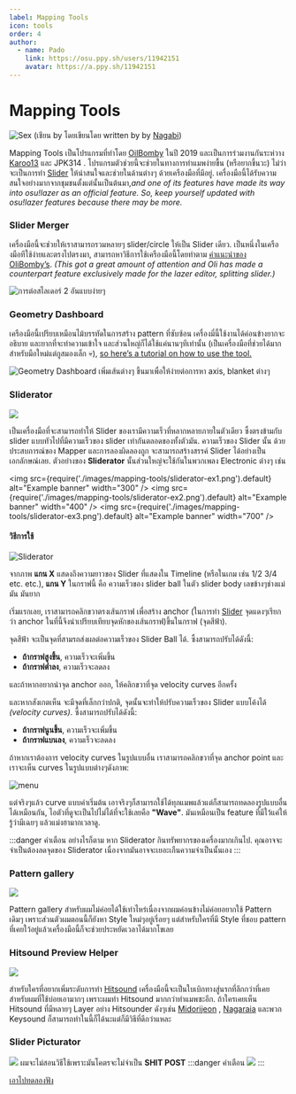 ```yaml
---
label: Mapping Tools
icon: tools
order: 4
author:
  - name: Pado
    link: https://osu.ppy.sh/users/11942151
    avatar: https://a.ppy.sh/11942151
---
```


# Mapping Tools

![Sex](./images/mapping-tools/header.png)
(เชียน by โดยเขียนโดย written by by [Nagabi](https://osu.ppy.sh/users/10352099))

Mapping Tools เป็นโปรแกรมที่ทำโดย [OilBomby](https://osu.ppy.sh/users/6573093) ในปี 2019 และเป็นการร่วมงานกันระห่วาง [Karoo13](https://osu.ppy.sh/users/1882522) และ JPK314 . โปรแกรมตัวช่วยนี้จะช่วยในทางการทำแมพง่ายขื้น (หรือยากขึ้นวะ) ไม่ว่าจะเป็นการทำ [Slider](/basics/sliders.md) ให้น่าสนใจและช่วยในด้านต่างๆ ด้วยเครืองมือที่มีอยู่. เครื่องมือนี้ได้รับความสนใจอย่างมากจากชุมชนตั้งแต่นั้นเป็นต้นมา,_and one of its features have made its way into osu!lazer as an official feature. So, keep yourself updated with osu!lazer features because there may be more._

### Slider Merger

เครื่องมือนี้จะช่วยให้เราสามารถรวมหลายๆ slider/circle ให้เป็น Slider เดียว. เป็นหนึ่งในเครืองมือทีใช้ง่ายและตรงไปตรงมา, สามารถหาวิธีการใช้เครืองมือนี้โดยทำตาม [คำแนะนำของ OliBomby’s](https://www.youtube.com/watch?v=zK6ozJK0lc4). _(This got a great amount of attention and Oli has made a counterpart feature exclusively made for the lazer editor, splitting slider.)_

![การต่อสไลเดอร์ 2 อันแบบง่ายๆ](./images/mapping-tools/slider-merger.png)

### Geometry Dashboard

เครืองมือนี้เปรียบเหมือนไม้บรรทัดในการสร้าง pattern ที่ซับซ้อน เครื่องมี่นี้ใช้งานได้ค่อนข้างยากจะอธิบาย และยากที่จะทำความเข้าใจ และส่วนใหญ่ก็ได้ใช้แค่นานๆทีเท่านั้น (เป็นเครื่องมือที่ช่วยได้มากสำหรับมือใหม่แต่กูสมองเล็ก :skull:), [so here’s a tutorial on how to use the tool.](https://youtu.be/BgKMavhSz8k)

![Geometry Dashboard เพิ่มเส้นต่างๆ ขึ้นมาเพื่อให้ง่ายต่อการหา axis, blanket ต่างๆ](./images/mapping-tools/geometry-dashboard.png)

### Sliderator
![](./images/mapping-tools/sliderator.png)

เป็นเครื่องมือที่จะสามารถทำให้ Slider ของเรามีความเร็วที่หลากหลายภายในตัวเดียว ซึ้งตรงข้ามกับ slider แบบทัวไปที่มีความเร็วของ slider เท่ากันตลอดของทั้งตัวมัน. ความเร็วของ Slider นั้น ด้วยประสบการณ์ของ Mapper และการลองผิดลองถูก จะสามารถสร้างสรรค์ Slider ได้อย่างเป็น เอกลักษณ์เลย.
ตัวอย่างของ **Sliderator** นั้นส่วนใหญ่จะใช้กันในพวกเพลง Electronic ต่างๆ เช่น

<img
  src={require('./images/mapping-tools/sliderator-ex1.png').default}
  alt="Example banner"
  width="300"
/>
<img
  src={require('./images/mapping-tools/sliderator-ex2.png').default}
  alt="Example banner"
  width="400"
/>
<img
  src={require('./images/mapping-tools/sliderator-ex3.png').default}
  alt="Example banner"
  width="700"
/>

#### วิธีการใช้
![Sliderator](./images/mapping-tools/sliderator-t1.png)

จากภาพ
 **แกน X** แสดงถึงความยาวของ Slider ที่แสดงใน Timeline (หรือในเกม เช่น 1/2 3/4 etc. etc.),
 **แกน Y** ในกราฟนี้ คือ ความเร็วของ slider ball ในตัว slider body เลขข้างๆช่างแม่มัน มันยาก


เริ่มแรกเลย, เราสามารถคลิกขวาตรงเส้นกราฟ เพื่อสร้าง anchor (ในการทำ [Slider](/basics/sliders.md) จุดแดงๆเรียกว่า anchor ในที่นี้จึงนำเปรียบเทียบจุดหักของเส้นกราฟ)ขึ้นในกราฟ (จุดสีฟ้า).

จุดสีฟ้า จะเป็นจุดที่สามรถส่งผลต่อความเร็วของ Slider Ball ได้. ซึ้งสามารถปรับได้ดังนี้:
- **ถ้ากราฟสูงขึ้น**, ความเร็วจะเพิ่มขึ้น
- **ถ้ากราฟต่ำลง**, ความเร็วจะลดลง

และถ้าหากอยากนำจุด anchor ออก, ให้คลิกขวาที่จุด velocity curves อีกครั้ง

และหากสังเกตเห็น จะมีจุดที่เล็กกว่าปกติ, จุดนั้นจะทำให้ปรับความเร็วของ Slider แบบโค้งได้ *(velocity curves)*. ซึ้งสามารถปรับได้ดังนี้:
- **ถ้ากราฟนูนขึ้น**, ความเร็วจะเพิ่มขึ้น
- **ถ้ากราฟแบนลง**, ความเร็วจะลดลง

ถ้าหากเราต้องการ velocity curves ในรูปแบบอื่น เราสามารถคลิกขวาที่จุด anchor point และเราจะเห็น curves ในรูปแบบต่างๆดังภาพ:


![](./images/mapping-tools/sliderator-t2.png "menu")

แต่จริงๆแล้ว curve แบบค่าเริ่มต้น เอาจริงๆก็สามารถใช้ได้ทุกแมพแล้วแต่ก็สามารถทดลองรูปแบบอื่นได้เหมือนกัน, ไอตัวที่ดูจะเป็นไปไม่ได้ที่จะใช้เลยคือ **"Wave"**. มันเหมือนเป็น feature ที่มีใว้แค่ให้รู้ว่ามีเฉยๆ แล้วแม่งฮามากเวลาดู.

:::danger คำเตือน
  อย่างไรก็ตาม หาก Sliderator กินทรัพยากรของเครื่องมากเกินไป. คุณอาจจะจำเป็นต้องลดจุดของ Sliderator เนื่องจากมันอาจจะเยอะเกืนความจำเป็นนั้นเอง
:::

### Pattern gallery
![](./images/mapping-tools/pattern-gallery.png)

Pattern gallery สำหรับผมไม่ค่อยได้ใช้เท่าไหร่เนื่องจากผมค่อนข้างไม่ค่อยอยากใช้ Pattern เดิมๆ เพราะส่วนตัวผมตอนนี้ก็ยังหา Style ใหม่ๆอยู่เรี่อยๆ แต่สำหรับใครที่มี Style ที่ชอบ pattern ที่เคยใว้อยู่แล้วเครื่องมือนี้ก็จะช่วยประหยัดเวลาได้มากโขเลย

### Hitsound Preview Helper
![](./images/mapping-tools/hitsound-preview-helper.png)

สำหรับใครที่อยากเพิ่มระดับการทำ [Hitsound](/hitsound/hitsound-basic.md) เครื่องมือนี้จะเป็นใบเบิกทางสู่นรกที่ลึกกว่าที่เคย สำหรับผมที่ใช้บ่อยเอามากๆ เพราะผมทำ Hitsound มากกว่าทำแมพซะอีก. ถ้าใครเคยเห็น Hitsound ที่มีหลายๆ Layer อย่าง Hitsounder ดังๆเช่น [Midorijeon](https://osu.ppy.sh/users/10969875) , [Nagaraia](https://osu.ppy.sh/users/13673790) และพวก Keysound ก็สามารถทำในนี้ก็ได้นะแต่ก็มีวิธีที่ดีกว่าแหละ

### Slider Picturator
![](./images/mapping-tools/slider-picturator.png)
ผมจะไม่สอนวิธีใช้เพราะมันโคตรจะไม่จำเป็น
**SHIT POST**
:::danger คำเตือน
![](./images/mapping-tools/urmom.png)
:::

[เอาไปทดลองฟัง](https://prophet-launchpad.netlify.app/)
